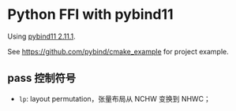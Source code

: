 ﻿# Python FFI with pybind11

Using [pybind11 2.11.1](https://github.com/pybind/pybind11/releases/tag/v2.11.1).

See <https://github.com/pybind/cmake_example> for project example.

## pass 控制符号

- `lp`: layout permutation，张量布局从 NCHW 变换到 NHWC；
